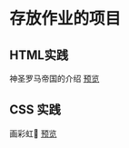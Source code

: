 # 存放作业的项目
## HTML实践
神圣罗马帝国的介绍 [预览](https://yangbin1215.github.io/learn-work/HTML/work01/index.html)
## CSS 实践
画彩虹🌈 [预览](https://yangbin1215.github.io/learn-work/HTML/work02/rainbow.html)
## 
